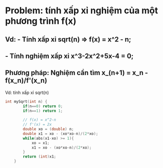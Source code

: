# Problem: tính xấp xỉ nghiệm của một phương trình f(x)
## Vd: - Tính xấp xỉ sqrt(n) => f(x) = x^2 - n;
##     - Tính nghiệm xấp xỉ x^3-2x^2+5x-4 = 0;
## Phương pháp: Nghiệm cần tìm x_(n+1) = x_n - f(x_n)/f'(x_n)
Vd: tính xấp xỉ sqrt(n)
```cpp
int mySqrt(int n) {
        if(n==0) return 0;
        if(n==1) return 1;
        
        // f(x) = x^2-n
        // f'(x) = 2x
        double xo = (double) n;
        double x1 = xo - (xo*xo-n)/(2*xo);
        while(abs(x1-xo) >= 1){
            xo = x1;
            x1 = xo - (xo*xo-n)/(2*xo);
        }
        return (int)x1;
    }
```
